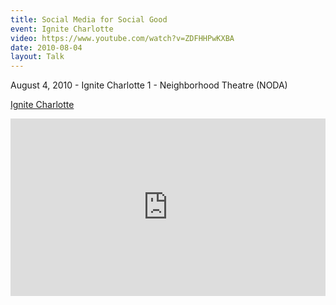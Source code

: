 ```yaml
---
title: Social Media for Social Good
event: Ignite Charlotte
video: https://www.youtube.com/watch?v=ZDFHHPwKXBA
date: 2010-08-04
layout: Talk
---
```


August 4, 2010 - Ignite Charlotte 1 - Neighborhood Theatre (NODA)

[Ignite Charlotte](http://www.ignitecharlotte.org/2010/08/ignite-charlotte-1-talk-by-david-wells-social-media-for-social-good/)

<div style="position:relative;height:0;padding-bottom:56.25%">
  <iframe src="https://www.youtube.com/embed/ZDFHHPwKXBA?ecver=2" width="640" height="360" frameborder="0" style="position:absolute;width:100%;height:100%;left:0" allowfullscreen></iframe>
</div>
